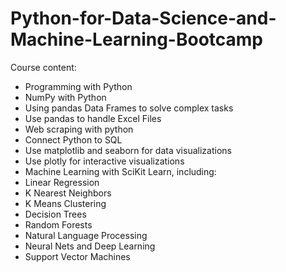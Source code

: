 # Python-for-Data-Science-and-Machine-Learning-Bootcamp
Course content: <br>
* Programming with Python<br>
* NumPy with Python<br>
* Using pandas Data Frames to solve complex tasks<br>
* Use pandas to handle Excel Files<br>
* Web scraping with python<br>
* Connect Python to SQL<br>
* Use matplotlib and seaborn for data visualizations<br>
* Use plotly for interactive visualizations<br>
* Machine Learning with SciKit Learn, including:<br>
* Linear Regression<br>
* K Nearest Neighbors<br>
* K Means Clustering<br>
* Decision Trees<br>
* Random Forests<br>
* Natural Language Processing<br>
* Neural Nets and Deep Learning<br>
* Support Vector Machines<br>